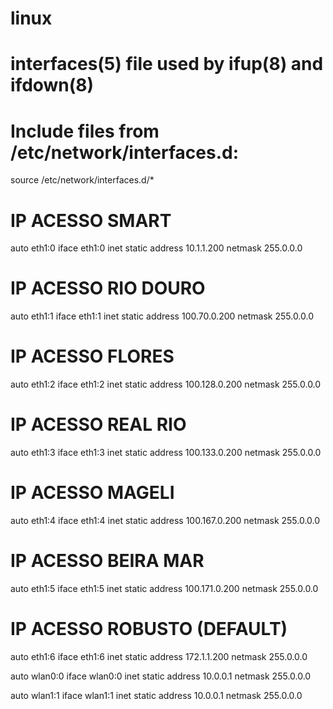 # linux

# interfaces(5) file used by ifup(8) and ifdown(8)
# Include files from /etc/network/interfaces.d:
source /etc/network/interfaces.d/*

# IP ACESSO SMART
auto eth1:0
iface eth1:0 inet static
        address 10.1.1.200
        netmask 255.0.0.0

# IP ACESSO RIO DOURO
auto eth1:1
iface eth1:1 inet static
        address 100.70.0.200
        netmask 255.0.0.0

# IP ACESSO FLORES
auto eth1:2
iface eth1:2 inet static
        address 100.128.0.200
        netmask 255.0.0.0

# IP ACESSO REAL RIO
auto eth1:3
iface eth1:3 inet static
        address 100.133.0.200
        netmask 255.0.0.0

# IP ACESSO MAGELI
auto eth1:4
iface eth1:4 inet static
        address 100.167.0.200
        netmask 255.0.0.0

# IP ACESSO BEIRA MAR
auto eth1:5
iface eth1:5 inet static
        address 100.171.0.200
        netmask 255.0.0.0

# IP ACESSO ROBUSTO (DEFAULT)
auto eth1:6
iface eth1:6 inet static
        address 172.1.1.200
        netmask 255.0.0.0

auto wlan0:0
iface wlan0:0 inet static
        address 10.0.0.1
        netmask 255.0.0.0

auto wlan1:1
iface wlan1:1 inet static
        address 10.0.0.1
        netmask 255.0.0.0

